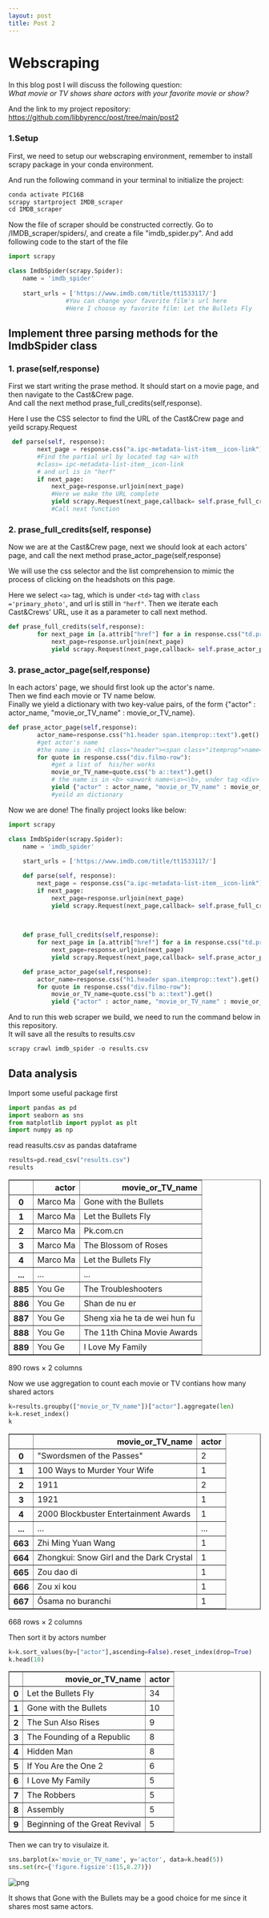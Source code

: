 ```yaml
---
layout: post
title: Post 2
---
```


# Webscraping

In this blog post I will discuss the following question:  
    *What movie or TV shows share actors with your favorite movie or show?*

And the link to my project repository:  
    https://github.com/libbyrencc/post/tree/main/post2

### 1.Setup

First, we need to setup our webscraping environment, remember to install scrapy package in your conda environment.

And run the following command in your terminal to initialize the project:


```python
conda activate PIC16B
scrapy startproject IMDB_scraper
cd IMDB_scraper

```

Now the file of scraper should be constructed correctly. Go to /IMDB_scraper/spiders/, and create a file "imdb_spider.py". And add following code to the start of the file


```python
import scrapy

class ImdbSpider(scrapy.Spider):
    name = 'imdb_spider'
    
    start_urls = ['https://www.imdb.com/title/tt1533117/']
                #You can change your favorite film's url here
                #Here I choose my favorite film: Let the Bullets Fly
```

## Implement three parsing methods for the ImdbSpider class

### 1. prase(self,response)

First we start writing the prase method. It should start on a movie page, and then navigate to the Cast&Crew page.  
And call the next method prase_full_credits(self,response).

Here I use the CSS selector to find the URL of the Cast&Crew page
and yeild scrapy.Request


```python
 def parse(self, response):
        next_page = response.css("a.ipc-metadata-list-item__icon-link").attrib["href"]
        #Find the partial url by located tag <a> with
        #class= ipc-metadata-list-item__icon-link
        # and url is in "herf"
        if next_page:           
            next_page=response.urljoin(next_page) 
            #Here we make the URL complete
            yield scrapy.Request(next_page,callback= self.prase_full_credits)
            #Call next function
```

### 2. prase_full_credits(self, response)  
Now we are at the Cast&Crew page, next we should look at each actors' page, and call the next method prase_actor_page(self,response)  

We will use the css selector and the list comprehension to mimic the process of clicking on the headshots on this page.

Here we select `<a>` tag, which is under `<td>` tag with `class ='primary_photo'`, and url is still in `"herf"`.
Then we iterate each Cast&Crews' URL, use it as a parameter to call next method.


```python
def prase_full_credits(self,response):
        for next_page in [a.attrib["href"] for a in response.css("td.primary_photo a")]:
            next_page=response.urljoin(next_page)
            yield scrapy.Request(next_page,callback= self.prase_actor_page)
```

### 3. prase_actor_page(self,response)  
In each actors' page, we should first look up the actor's name.  
Then we find each movie or TV name below.  
Finally we yield a dictionary with two key-value pairs, of the form {"actor" : actor_name, "movie_or_TV_name" : movie_or_TV_name}.


```python
def prase_actor_page(self,response):
        actor_name=response.css("h1.header span.itemprop::text").get() 
        #get actor's name
        #the name is in <h1 class="header"><span class+"itemprop">name<\span><\h1>
        for quote in response.css("div.filmo-row"): 
            #get a list of  his/her works
            movie_or_TV_name=quote.css("b a::text").get()
            # the name is in <b> <a>work name<\a><\b>, under tag <div> with class ="filmo-row"
            yield {"actor" : actor_name, "movie_or_TV_name" : movie_or_TV_name} 
            #yeild an dictionary
```

Now we are done! The finally project looks like below:


```python
import scrapy

class ImdbSpider(scrapy.Spider):
    name = 'imdb_spider'
    
    start_urls = ['https://www.imdb.com/title/tt1533117/']

    def parse(self, response):
        next_page = response.css("a.ipc-metadata-list-item__icon-link").attrib["href"]
        if next_page:           
            next_page=response.urljoin(next_page)
            yield scrapy.Request(next_page,callback= self.prase_full_credits)

    
    
    def prase_full_credits(self,response):
        for next_page in [a.attrib["href"] for a in response.css("td.primary_photo a")]:
            next_page=response.urljoin(next_page)
            yield scrapy.Request(next_page,callback= self.prase_actor_page)

    def prase_actor_page(self,response):
        actor_name=response.css("h1.header span.itemprop::text").get()                             
        for quote in response.css("div.filmo-row"):
            movie_or_TV_name=quote.css("b a::text").get()
            yield {"actor" : actor_name, "movie_or_TV_name" : movie_or_TV_name}
```

And to run this web scraper we build, we need to run the command below in this repository.  
It will save all the results to results.csv


```python
scrapy crawl imdb_spider -o results.csv
```

## Data analysis  

Import some useful package first


```python
import pandas as pd
import seaborn as sns
from matplotlib import pyplot as plt
import numpy as np
```

read reasults.csv as pandas dataframe


```python
results=pd.read_csv("results.csv")
results
```




<div>
<style scoped>
    .dataframe tbody tr th:only-of-type {
        vertical-align: middle;
    }

    .dataframe tbody tr th {
        vertical-align: top;
    }

    .dataframe thead th {
        text-align: right;
    }
</style>
<table border="1" class="dataframe">
  <thead>
    <tr style="text-align: right;">
      <th></th>
      <th>actor</th>
      <th>movie_or_TV_name</th>
    </tr>
  </thead>
  <tbody>
    <tr>
      <th>0</th>
      <td>Marco Ma</td>
      <td>Gone with the Bullets</td>
    </tr>
    <tr>
      <th>1</th>
      <td>Marco Ma</td>
      <td>Let the Bullets Fly</td>
    </tr>
    <tr>
      <th>2</th>
      <td>Marco Ma</td>
      <td>Pk.com.cn</td>
    </tr>
    <tr>
      <th>3</th>
      <td>Marco Ma</td>
      <td>The Blossom of Roses</td>
    </tr>
    <tr>
      <th>4</th>
      <td>Marco Ma</td>
      <td>Let the Bullets Fly</td>
    </tr>
    <tr>
      <th>...</th>
      <td>...</td>
      <td>...</td>
    </tr>
    <tr>
      <th>885</th>
      <td>You Ge</td>
      <td>The Troubleshooters</td>
    </tr>
    <tr>
      <th>886</th>
      <td>You Ge</td>
      <td>Shan de nu er</td>
    </tr>
    <tr>
      <th>887</th>
      <td>You Ge</td>
      <td>Sheng xia he ta de wei hun fu</td>
    </tr>
    <tr>
      <th>888</th>
      <td>You Ge</td>
      <td>The 11th China Movie Awards</td>
    </tr>
    <tr>
      <th>889</th>
      <td>You Ge</td>
      <td>I Love My Family</td>
    </tr>
  </tbody>
</table>
<p>890 rows × 2 columns</p>
</div>



Now we use aggregation to count each movie or TV contians how many shared actors


```python
k=results.groupby(["movie_or_TV_name"])["actor"].aggregate(len)
k=k.reset_index()
k
```




<div>
<style scoped>
    .dataframe tbody tr th:only-of-type {
        vertical-align: middle;
    }

    .dataframe tbody tr th {
        vertical-align: top;
    }

    .dataframe thead th {
        text-align: right;
    }
</style>
<table border="1" class="dataframe">
  <thead>
    <tr style="text-align: right;">
      <th></th>
      <th>movie_or_TV_name</th>
      <th>actor</th>
    </tr>
  </thead>
  <tbody>
    <tr>
      <th>0</th>
      <td>"Swordsmen of the Passes"</td>
      <td>2</td>
    </tr>
    <tr>
      <th>1</th>
      <td>100 Ways to Murder Your Wife</td>
      <td>1</td>
    </tr>
    <tr>
      <th>2</th>
      <td>1911</td>
      <td>2</td>
    </tr>
    <tr>
      <th>3</th>
      <td>1921</td>
      <td>1</td>
    </tr>
    <tr>
      <th>4</th>
      <td>2000 Blockbuster Entertainment Awards</td>
      <td>1</td>
    </tr>
    <tr>
      <th>...</th>
      <td>...</td>
      <td>...</td>
    </tr>
    <tr>
      <th>663</th>
      <td>Zhi Ming Yuan Wang</td>
      <td>1</td>
    </tr>
    <tr>
      <th>664</th>
      <td>Zhongkui: Snow Girl and the Dark Crystal</td>
      <td>1</td>
    </tr>
    <tr>
      <th>665</th>
      <td>Zou dao di</td>
      <td>1</td>
    </tr>
    <tr>
      <th>666</th>
      <td>Zou xi kou</td>
      <td>1</td>
    </tr>
    <tr>
      <th>667</th>
      <td>Ôsama no buranchi</td>
      <td>1</td>
    </tr>
  </tbody>
</table>
<p>668 rows × 2 columns</p>
</div>



Then sort it by actors number


```python
k=k.sort_values(by=["actor"],ascending=False).reset_index(drop=True)
k.head(10)
```




<div>
<style scoped>
    .dataframe tbody tr th:only-of-type {
        vertical-align: middle;
    }

    .dataframe tbody tr th {
        vertical-align: top;
    }

    .dataframe thead th {
        text-align: right;
    }
</style>
<table border="1" class="dataframe">
  <thead>
    <tr style="text-align: right;">
      <th></th>
      <th>movie_or_TV_name</th>
      <th>actor</th>
    </tr>
  </thead>
  <tbody>
    <tr>
      <th>0</th>
      <td>Let the Bullets Fly</td>
      <td>34</td>
    </tr>
    <tr>
      <th>1</th>
      <td>Gone with the Bullets</td>
      <td>10</td>
    </tr>
    <tr>
      <th>2</th>
      <td>The Sun Also Rises</td>
      <td>9</td>
    </tr>
    <tr>
      <th>3</th>
      <td>The Founding of a Republic</td>
      <td>8</td>
    </tr>
    <tr>
      <th>4</th>
      <td>Hidden Man</td>
      <td>8</td>
    </tr>
    <tr>
      <th>5</th>
      <td>If You Are the One 2</td>
      <td>6</td>
    </tr>
    <tr>
      <th>6</th>
      <td>I Love My Family</td>
      <td>5</td>
    </tr>
    <tr>
      <th>7</th>
      <td>The Robbers</td>
      <td>5</td>
    </tr>
    <tr>
      <th>8</th>
      <td>Assembly</td>
      <td>5</td>
    </tr>
    <tr>
      <th>9</th>
      <td>Beginning of the Great Revival</td>
      <td>5</td>
    </tr>
  </tbody>
</table>
</div>



Then we can try to visulaize it.


```python
sns.barplot(x='movie_or_TV_name', y='actor', data=k.head(5))
sns.set(rc={'figure.figsize':(15,8.27)})
```


    
![png](output_27_0.png)
    


It shows that Gone with the Bullets may be a good choice for me since it shares most same actors.

